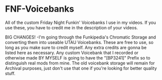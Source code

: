 # FNF-Voicebanks
All of the custom Friday Night Funkin' Voicebanks I use in my videos. If you use these, you have to credit me in the description of your videos.

BIG CHANGES!
-I'm going through the Funkipedia's Chromatic Storage and converting them into useable UTAU Voicebanks. These are free to use, so long as you make sure to credit myself. Any extra credits are gonna be listed here as necessary.
Any custom Voicebank that I recorded or otherwise made BY MYSELF is going to have the "[BP3241]" Prefix so to distinguish real mods from mine.
The old voicebank storage will remain for Archival purposes, just don't use that one if you're looking for better quality stuff.
